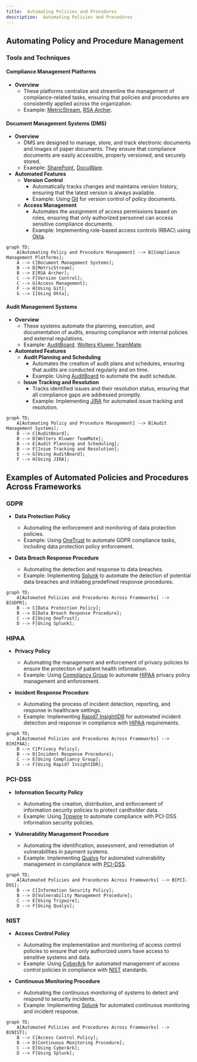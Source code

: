 ```yaml
---
title:  Automating Policies and Procedures
description:  Automating Policies and Procedures
---
```





## Automating Policy and Procedure Management

### Tools and Techniques

#### Compliance Management Platforms
- **Overview**
  - These platforms centralize and streamline the management of compliance-related tasks, ensuring that policies and procedures are consistently applied across the organization.
  - Example: [MetricStream](https://www.metricstream.com/), [RSA Archer](https://www.archerirm.com/).

#### Document Management Systems (DMS)
- **Overview**
  - DMS are designed to manage, store, and track electronic documents and images of paper documents. They ensure that compliance documents are easily accessible, properly versioned, and securely stored.
  - Example: [SharePoint](https://www.microsoft.com/en-us/microsoft-365/sharepoint/collaboration), [DocuWare](https://start.docuware.com/).
- **Automated Features**
  - **Version Control**
    - Automatically tracks changes and maintains version history, ensuring that the latest version is always available.
    - Example: Using [Git](https://git-scm.com/) for version control of policy documents.
  - **Access Management**
    - Automates the assignment of access permissions based on roles, ensuring that only authorized personnel can access sensitive compliance documents.
    - Example: Implementing role-based access controls (RBAC) using [Okta](https://www.okta.com/).

```mermaid
graph TD;
    A[Automating Policy and Procedure Management] --> B[Compliance Management Platforms];
    A --> C[Document Management Systems];
    B --> D[MetricStream];
    B --> E[RSA Archer];
    C --> F[Version Control];
    C --> G[Access Management];
    F --> H[Using Git];
    G --> I[Using Okta];
```

#### Audit Management Systems
- **Overview**
  - These systems automate the planning, execution, and documentation of audits, ensuring compliance with internal policies and external regulations.
  - Example: [AuditBoard](https://www.auditboard.com/), [Wolters Kluwer TeamMate](https://www.wolterskluwer.com/en/solutions/teammate).
- **Automated Features**
  - **Audit Planning and Scheduling**
    - Automates the creation of audit plans and schedules, ensuring that audits are conducted regularly and on time.
    - Example: Using [AuditBoard](https://www.auditboard.com/) to automate the audit schedule.
  - **Issue Tracking and Resolution**
    - Tracks identified issues and their resolution status, ensuring that all compliance gaps are addressed promptly.
    - Example: Implementing [JIRA](https://www.atlassian.com/software/jira) for automated issue tracking and resolution.

```mermaid
graph TD;
    A[Automating Policy and Procedure Management] --> B[Audit Management Systems];
    B --> C[AuditBoard];
    B --> D[Wolters Kluwer TeamMate];
    B --> E[Audit Planning and Scheduling];
    B --> F[Issue Tracking and Resolution];
    E --> G[Using AuditBoard];
    F --> H[Using JIRA];
```

## Examples of Automated Policies and Procedures Across Frameworks

### GDPR
- **Data Protection Policy**
  - Automating the enforcement and monitoring of data protection policies.
  - Example: Using [OneTrust](https://www.onetrust.com/) to automate GDPR compliance tasks, including data protection policy enforcement.

- **Data Breach Response Procedure**
  - Automating the detection and response to data breaches.
  - Example: Implementing [Splunk](https://www.splunk.com/) to automate the detection of potential data breaches and initiating predefined response procedures.

```mermaid
graph TD;
    A[Automated Policies and Procedures Across Frameworks] --> B[GDPR];
    B --> C[Data Protection Policy];
    B --> D[Data Breach Response Procedure];
    C --> E[Using OneTrust];
    D --> F[Using Splunk];
```

### HIPAA
- **Privacy Policy**
  - Automating the management and enforcement of privacy policies to ensure the protection of patient health information.
  - Example: Using [Compliancy Group](https://compliancy-group.com/) to automate [HIPAA](https://www.hhs.gov/hipaa/index.html) privacy policy management and enforcement.

- **Incident Response Procedure**
  - Automating the process of incident detection, reporting, and response in healthcare settings.
  - Example: Implementing [Rapid7 InsightIDR](https://www.rapid7.com/products/insightidr/) for automated incident detection and response in compliance with [HIPAA](https://www.hhs.gov/hipaa/index.html) requirements.

```mermaid
graph TD;
    A[Automated Policies and Procedures Across Frameworks] --> B[HIPAA];
    B --> C[Privacy Policy];
    B --> D[Incident Response Procedure];
    C --> E[Using Compliancy Group];
    D --> F[Using Rapid7 InsightIDR];
```

### PCI-DSS
- **Information Security Policy**
  - Automating the creation, distribution, and enforcement of information security policies to protect cardholder data.
  - Example: Using [Tripwire](https://www.tripwire.com/) to automate compliance with PCI-DSS information security policies.

- **Vulnerability Management Procedure**
  - Automating the identification, assessment, and remediation of vulnerabilities in payment systems.
  - Example: Implementing [Qualys](https://www.qualys.com/) for automated vulnerability management in compliance with [PCI-DSS](https://www.pcisecuritystandards.org/).

```mermaid
graph TD;
    A[Automated Policies and Procedures Across Frameworks] --> B[PCI-DSS];
    B --> C[Information Security Policy];
    B --> D[Vulnerability Management Procedure];
    C --> E[Using Tripwire];
    D --> F[Using Qualys];
```

### NIST
- **Access Control Policy**
  - Automating the implementation and monitoring of access control policies to ensure that only authorized users have access to sensitive systems and data.
  - Example: Using [CyberArk](https://www.cyberark.com/) for automated management of access control policies in compliance with [NIST](https://www.nist.gov/) standards.

- **Continuous Monitoring Procedure**
  - Automating the continuous monitoring of systems to detect and respond to security incidents.
  - Example: Implementing [Splunk](https://www.splunk.com/) for automated continuous monitoring and incident response.

```mermaid
graph TD;
    A[Automated Policies and Procedures Across Frameworks] --> B[NIST];
    B --> C[Access Control Policy];
    B --> D[Continuous Monitoring Procedure];
    C --> E[Using CyberArk];
    D --> F[Using Splunk];
```

